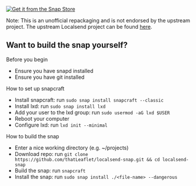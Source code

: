 [![Get it from the Snap Store](https://snapcraft.io/static/images/badges/en/snap-store-black.svg)](https://snapcraft.io/localsend-uno)

Note: This is an unofficial repackaging and is not endorsed by the upstream project. The upstream Localsend project can be found [here](https://github.com/localsend/localsend).

## Want to build the snap yourself?

Before you begin
- Ensure you have snapd installed
- Ensure you have git installed

How to set up snapcraft
- Install snapcraft: run `sudo snap install snapcraft --classic`
- Install lxd: run `sudo snap install lxd`
- Add your user to the lxd group: run `sudo usermod -aG lxd $USER`
- Reboot your computer
- Configure lxd: run `lxd init --minimal`

How to build the snap
- Enter a nice working directory (e.g. ~/projects)
- Download repo: run `git clone https://github.com/thatLeaflet/localsend-snap.git && cd localsend-snap`
- Build the snap: run `snapcraft`
- Install the snap: run `sudo snap install ./<file-name> --dangerous`
